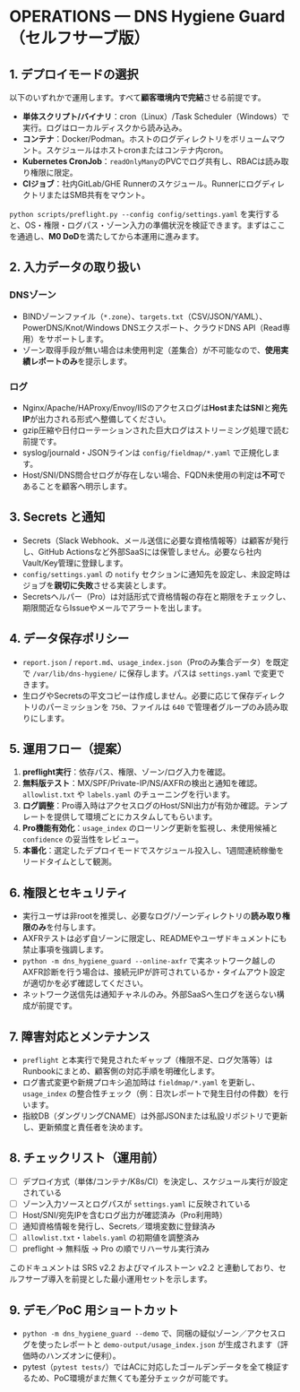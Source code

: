 # OPERATIONS — DNS Hygiene Guard（セルフサーブ版）

## 1. デプロイモードの選択

以下のいずれかで運用します。すべて**顧客環境内で完結**させる前提です。

- **単体スクリプト/バイナリ**：cron（Linux）/Task Scheduler（Windows）で実行。ログはローカルディスクから読み込み。
- **コンテナ**：Docker/Podman。ホストのログディレクトリをボリュームマウント。スケジュールはホストcronまたはコンテナ内cron。
- **Kubernetes CronJob**：`readOnlyMany`のPVCでログ共有し、RBACは読み取り権限に限定。
- **CIジョブ**：社内GitLab/GHE Runnerのスケジュール。RunnerにログディレクトリまたはSMB共有をマウント。

`python scripts/preflight.py --config config/settings.yaml` を実行すると、OS・権限・ログパス・ゾーン入力の準備状況を検証できます。まずはここを通過し、**M0 DoD**を満たしてから本運用に進みます。

## 2. 入力データの取り扱い

### DNSゾーン

- BINDゾーンファイル（`*.zone`）、`targets.txt`（CSV/JSON/YAML）、PowerDNS/Knot/Windows DNSエクスポート、クラウドDNS API（Read専用）をサポートします。
- ゾーン取得手段が無い場合は未使用判定（差集合）が不可能なので、**使用実績レポートのみ**を提示します。

### ログ

- Nginx/Apache/HAProxy/Envoy/IISのアクセスログは**HostまたはSNI**と**宛先IP**が出力される形式へ整備してください。
- gzip圧縮や日付ローテーションされた巨大ログはストリーミング処理で読む前提です。
- syslog/journald・JSONラインは `config/fieldmap/*.yaml` で正規化します。
- Host/SNI/DNS問合せログが存在しない場合、FQDN未使用の判定は**不可**であることを顧客へ明示します。

## 3. Secrets と通知

- Secrets（Slack Webhook、メール送信に必要な資格情報等）は顧客が発行し、GitHub Actionsなど外部SaaSには保管しません。必要なら社内Vault/Key管理に登録します。
- `config/settings.yaml` の `notify` セクションに通知先を設定し、未設定時はジョブを**親切に失敗**させる実装とします。
- Secretsヘルパー（Pro）は対話形式で資格情報の存在と期限をチェックし、期限間近ならIssueやメールでアラートを出します。

## 4. データ保存ポリシー

- `report.json` / `report.md`、`usage_index.json`（Proのみ集合データ）を既定で `/var/lib/dns-hygiene/` に保存します。パスは `settings.yaml` で変更できます。
- 生ログやSecretsの平文コピーは作成しません。必要に応じて保存ディレクトリのパーミッションを `750`、ファイルは `640` で管理者グループのみ読み取りにします。

## 5. 運用フロー（提案）

1. **preflight実行**：依存パス、権限、ゾーン/ログ入力を確認。
2. **無料版テスト**：MX/SPF/Private-IP/NS/AXFRの検出と通知を確認。`allowlist.txt` や `labels.yaml` のチューニングを行います。
3. **ログ調整**：Pro導入時はアクセスログのHost/SNI出力が有効か確認。テンプレートを提供して環境ごとにカスタムしてもらいます。
4. **Pro機能有効化**：`usage_index` のローリング更新を監視し、未使用候補と `confidence` の妥当性をレビュー。
5. **本番化**：選定したデプロイモードでスケジュール投入し、1週間連続稼働をリードタイムとして観測。

## 6. 権限とセキュリティ

- 実行ユーザは非rootを推奨し、必要なログ/ゾーンディレクトリの**読み取り権限のみ**を付与します。
- AXFRテストは必ず自ゾーンに限定し、READMEやユーザドキュメントにも禁止事項を強調します。
- `python -m dns_hygiene_guard --online-axfr` で実ネットワーク越しのAXFR診断を行う場合は、接続元IPが許可されているか・タイムアウト設定が適切かを必ず確認してください。
- ネットワーク送信先は通知チャネルのみ。外部SaaSへ生ログを送らない構成が前提です。

## 7. 障害対応とメンテナンス

- `preflight` と本実行で発見されたギャップ（権限不足、ログ欠落等）はRunbookにまとめ、顧客側の対応手順を明確化します。
- ログ書式変更や新規プロキシ追加時は `fieldmap/*.yaml` を更新し、`usage_index` の整合性チェック（例：日次レポートで発生日付の件数）を行います。
- 指紋DB（ダングリングCNAME）は外部JSONまたは私設リポジトリで更新し、更新頻度と責任者を決めます。

## 8. チェックリスト（運用前）

* [ ] デプロイ方式（単体/コンテナ/K8s/CI）を決定し、スケジュール実行が設定されている
* [ ] ゾーン入力ソースとログパスが `settings.yaml` に反映されている
* [ ] Host/SNI/宛先IPを含むログ出力が確認済み（Pro利用時）
* [ ] 通知資格情報を発行し、Secrets／環境変数に登録済み
* [ ] `allowlist.txt`・`labels.yaml` の初期値を調整済み
* [ ] preflight → 無料版 → Pro の順でリハーサル実行済み

このドキュメントは SRS v2.2 およびマイルストーン v2.2 と連動しており、セルフサーブ導入を前提とした最小運用セットを示します。

## 9. デモ／PoC 用ショートカット

- `python -m dns_hygiene_guard --demo` で、同梱の疑似ゾーン／アクセスログを使ったレポートと `demo-output/usage_index.json` が生成されます（評価時のハンズオンに便利）。
- pytest（`pytest tests/`）ではACに対応したゴールデンデータを全て検証するため、PoC環境がまだ無くても差分チェックが可能です。
